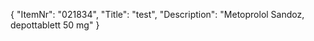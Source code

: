 {
  "ItemNr": "021834",
  "Title": "test",
  "Description": "Metoprolol Sandoz, depottablett 50 mg"
}